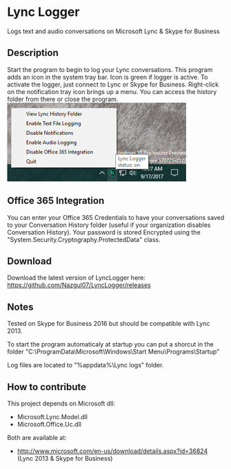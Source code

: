 # Lync Logger

Logs text and audio conversations on Microsoft Lync & Skype for Business

## Description

Start the program to begin to log your Lync conversations.
This program adds an icon in the system tray bar.
Icon is green if logger is active. To activate the logger, just connect to Lync or Skype for Business.
Right-click on the notification tray icon brings up a menu. You can access the history folder from there or close the program.
![alt text](https://raw.githubusercontent.com/Nazgul07/LyncLogger/master/screenshot.png "ScreenShot")

## Office 365 Integration
You can enter your Office 365 Credentials to have your conversations saved to your Conversation History folder (useful if your organization disables Conversation History). Your password is stored Encrypted using the "System.Security.Cryptography.ProtectedData" class.


## Download

Download the latest version of LyncLogger here:
https://github.com/Nazgul07/LyncLogger/releases


## Notes

Tested on Skype for Business 2016 but should be compatible with Lync 2013.

To start the program automaticaly at startup you can put a shorcut in the folder "C:\ProgramData\Microsoft\Windows\Start Menu\Programs\Startup"

Log files are located to "%appdata%\Lync logs" folder.


## How to contribute

This project depends on Microsoft dll:
- Microsoft.Lync.Model.dll
- Microsoft.Office.Uc.dll

Both are available at:
- http://www.microsoft.com/en-us/download/details.aspx?id=36824 (Lync 2013 & Skype for Business)

